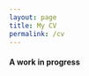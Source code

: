 ```yaml
---
layout: page
title: My CV
permalink: /cv
---
```


#### A work in progress

<object data="/assets/img/resume.pdf" width="700" height="900" type='application/pdf'></object>
